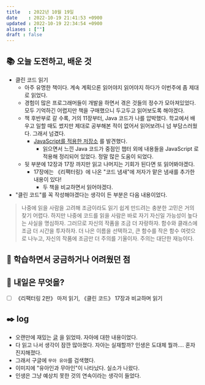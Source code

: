 ```yaml
---
title   : 2022년 10월 19일
date    : 2022-10-19 21:41:53 +0900
updated : 2022-10-19 22:34:54 +0900
aliases : [""]
draft : false
---
```


## 📚 오늘 도전하고, 배운 것
- 클린 코드 읽기
  - 아주 유명한 책이다. 계속 계획으론 읽어야지 읽어야지 하다가 이번주에 좀 제대로 읽었다.
  - 경험이 많은 프로그래머들이 개발을 하면서 겪은 것들의 정수가 모아져있었다. 모두 기억하긴 어렵지만 책을 구매했으니 두고두고 읽어보도록 해야겠다.
  - 책 후반부로 갈 수록, 거의 11장부터, Java 코드가 나를 압박했다. 학교에서 배우고 일할 때도 썼지만 제대로 공부해본 적이 없어서 읽어보려니 넘 부담스러웠다. 그래서 넘겼다.
    - [JavaScript를 적용한 저장소](https://github.com/ryanmcdermott/clean-code-javascript#concurrency) 를 발견했다.
      - 읽으면서 느낀 Java 코드가 중점인 챕터 외에 내용들을 JavaScript 로 적용해 정리되어 있었다. 정말 많은 도움이 되었다. 
  - 뒷 부분에 12장과 17장 까지만 읽고 나머지는 기회가 된다면 또 읽어봐야겠다. 
    - 17장에는 《리팩터링》에 나온 "코드 냄새"에 저자가 맡은 냄새를 추가한 내용이 있다!
      - 두 책을 비교하면서 읽어야겠다.
- "클린 코드"를 꼭 작성해야겠다는 생각이 든 부분은 다음 내용이었다.
> 나중에 읽을 사람을 고려해 조금이라도 읽기 쉽게 만드려는 충분한 고민은 거의 찾기 어렵다. 하지만 나중에 코드를 읽을 사람은 바로 자기 자신일 가능성이 높다는 사실을 명심하자.
> 그러므로 자신의 작품을 조금 더 자랑하자. 함수와 클래스에 조금 더 시간을 투자하자. 더 나은 이름을 선택하고, 큰 함수를 작은 함수 여럿으로 나누고, 자신의 작품에 조금만 더 주의를 기울이자. 주의는 대단한 재능이다.

## 🤔 학습하면서 궁금하거나 어려웠던 점

## 🌅 내일은 무엇을?
- [ ] 《리팩터링 2판》 마저 읽기, 《클린 코드》 17장과 비교하며 읽기

## ✒️ log
- 오랜만에 재밌는 [글](https://gonggam.korea.kr/newsView.do?newsId=01IvcRTp4DGJM000&pageIndex=2) 을 읽었따. 자아에 대한 내용이었다.
- 다 읽고 나서 생각이 잠깐 많아졌다. 자아는 실재할까? 인생은 도대체 뭘까.... 혼자 진지해졌다.
- 그래서 구글에 `무아 유아`를 검색했다. 
- 이미지에 "유아인과 무아인"이 나타났다. 실소가 나왔다.
- 인생은 그냥 예상치 못한 것의 연속이라는 생각이 들었다.